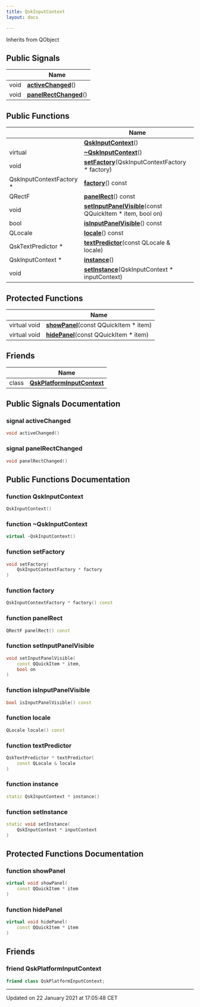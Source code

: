 ```yaml
---
title: QskInputContext
layout: docs

---
```





Inherits from QObject

## Public Signals

|                | Name           |
| -------------- | -------------- |
| void | **[activeChanged](/docs/classes/class_qsk_input_context/#signal-activechanged)**() |
| void | **[panelRectChanged](/docs/classes/class_qsk_input_context/#signal-panelrectchanged)**() |

## Public Functions

|                | Name           |
| -------------- | -------------- |
| | **[QskInputContext](/docs/classes/class_qsk_input_context/#function-qskinputcontext)**() |
| virtual | **[~QskInputContext](/docs/classes/class_qsk_input_context/#function-~qskinputcontext)**() |
| void | **[setFactory](/docs/classes/class_qsk_input_context/#function-setfactory)**(QskInputContextFactory * factory) |
| QskInputContextFactory * | **[factory](/docs/classes/class_qsk_input_context/#function-factory)**() const |
| QRectF | **[panelRect](/docs/classes/class_qsk_input_context/#function-panelrect)**() const |
| void | **[setInputPanelVisible](/docs/classes/class_qsk_input_context/#function-setinputpanelvisible)**(const QQuickItem * item, bool on) |
| bool | **[isInputPanelVisible](/docs/classes/class_qsk_input_context/#function-isinputpanelvisible)**() const |
| QLocale | **[locale](/docs/classes/class_qsk_input_context/#function-locale)**() const |
| QskTextPredictor * | **[textPredictor](/docs/classes/class_qsk_input_context/#function-textpredictor)**(const QLocale & locale) |
| QskInputContext * | **[instance](/docs/classes/class_qsk_input_context/#function-instance)**() |
| void | **[setInstance](/docs/classes/class_qsk_input_context/#function-setinstance)**(QskInputContext * inputContext) |

## Protected Functions

|                | Name           |
| -------------- | -------------- |
| virtual void | **[showPanel](/docs/classes/class_qsk_input_context/#function-showpanel)**(const QQuickItem * item) |
| virtual void | **[hidePanel](/docs/classes/class_qsk_input_context/#function-hidepanel)**(const QQuickItem * item) |

## Friends

|                | Name           |
| -------------- | -------------- |
| class | **[QskPlatformInputContext](/docs/classes/class_qsk_input_context/#friend-qskplatforminputcontext)**  |

## Public Signals Documentation

### signal activeChanged

```cpp
void activeChanged()
```


### signal panelRectChanged

```cpp
void panelRectChanged()
```


## Public Functions Documentation

### function QskInputContext

```cpp
QskInputContext()
```


### function ~QskInputContext

```cpp
virtual ~QskInputContext()
```


### function setFactory

```cpp
void setFactory(
    QskInputContextFactory * factory
)
```


### function factory

```cpp
QskInputContextFactory * factory() const
```


### function panelRect

```cpp
QRectF panelRect() const
```


### function setInputPanelVisible

```cpp
void setInputPanelVisible(
    const QQuickItem * item,
    bool on
)
```


### function isInputPanelVisible

```cpp
bool isInputPanelVisible() const
```


### function locale

```cpp
QLocale locale() const
```


### function textPredictor

```cpp
QskTextPredictor * textPredictor(
    const QLocale & locale
)
```


### function instance

```cpp
static QskInputContext * instance()
```


### function setInstance

```cpp
static void setInstance(
    QskInputContext * inputContext
)
```


## Protected Functions Documentation

### function showPanel

```cpp
virtual void showPanel(
    const QQuickItem * item
)
```


### function hidePanel

```cpp
virtual void hidePanel(
    const QQuickItem * item
)
```


## Friends

### friend QskPlatformInputContext

```cpp
friend class QskPlatformInputContext;
```


-------------------------------

Updated on 22 January 2021 at 17:05:48 CET